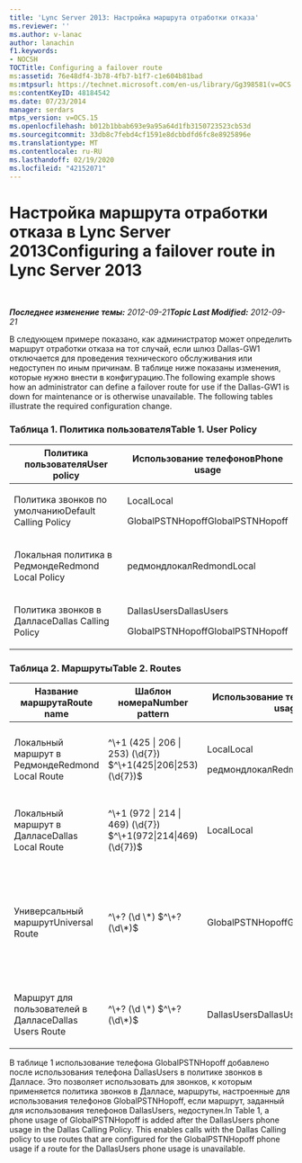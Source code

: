```yaml
---
title: 'Lync Server 2013: Настройка маршрута отработки отказа'
ms.reviewer: ''
ms.author: v-lanac
author: lanachin
f1.keywords:
- NOCSH
TOCTitle: Configuring a failover route
ms:assetid: 76e48df4-3b78-4fb7-b1f7-c1e604b81bad
ms:mtpsurl: https://technet.microsoft.com/en-us/library/Gg398581(v=OCS.15)
ms:contentKeyID: 48184542
ms.date: 07/23/2014
manager: serdars
mtps_version: v=OCS.15
ms.openlocfilehash: b012b1bbab693e9a95a64d1fb3150723523cb53d
ms.sourcegitcommit: 33db8c7febd4cf1591e8dcbbdfd6fc8e8925896e
ms.translationtype: MT
ms.contentlocale: ru-RU
ms.lasthandoff: 02/19/2020
ms.locfileid: "42152071"
---
```

<div data-xmlns="http://www.w3.org/1999/xhtml">

<div class="topic" data-xmlns="http://www.w3.org/1999/xhtml" data-msxsl="urn:schemas-microsoft-com:xslt" data-cs="http://msdn.microsoft.com/">

<div data-asp="https://msdn2.microsoft.com/asp">

# <a name="configuring-a-failover-route-in-lync-server-2013"></a><span data-ttu-id="d3184-102">Настройка маршрута отработки отказа в Lync Server 2013</span><span class="sxs-lookup"><span data-stu-id="d3184-102">Configuring a failover route in Lync Server 2013</span></span>

</div>

<div id="mainSection">

<div id="mainBody">

<span> </span>

<span data-ttu-id="d3184-103">_**Последнее изменение темы:** 2012-09-21_</span><span class="sxs-lookup"><span data-stu-id="d3184-103">_**Topic Last Modified:** 2012-09-21_</span></span>

<span data-ttu-id="d3184-p101">В следующем примере показано, как администратор может определить маршрут отработки отказа на тот случай, если шлюз Dallas-GW1 отключается для проведения технического обслуживания или недоступен по иным причинам. В таблице ниже показаны изменения, которые нужно внести в конфигурацию.</span><span class="sxs-lookup"><span data-stu-id="d3184-p101">The following example shows how an administrator can define a failover route for use if the Dallas-GW1 is down for maintenance or is otherwise unavailable. The following tables illustrate the required configuration change.</span></span>

### <a name="table-1-user-policy"></a><span data-ttu-id="d3184-p102">Таблица 1. Политика пользователя</span><span class="sxs-lookup"><span data-stu-id="d3184-p102">Table 1. User Policy</span></span>

<table>
<colgroup>
<col style="width: 50%" />
<col style="width: 50%" />
</colgroup>
<thead>
<tr class="header">
<th><span data-ttu-id="d3184-108">Политика пользователя</span><span class="sxs-lookup"><span data-stu-id="d3184-108">User policy</span></span></th>
<th><span data-ttu-id="d3184-109">Использование телефонов</span><span class="sxs-lookup"><span data-stu-id="d3184-109">Phone usage</span></span></th>
</tr>
</thead>
<tbody>
<tr class="odd">
<td><p><span data-ttu-id="d3184-110">Политика звонков по умолчанию</span><span class="sxs-lookup"><span data-stu-id="d3184-110">Default Calling Policy</span></span></p></td>
<td><p><span data-ttu-id="d3184-111">Local</span><span class="sxs-lookup"><span data-stu-id="d3184-111">Local</span></span></p>
<p><span data-ttu-id="d3184-112">GlobalPSTNHopoff</span><span class="sxs-lookup"><span data-stu-id="d3184-112">GlobalPSTNHopoff</span></span></p></td>
</tr>
<tr class="even">
<td><p><span data-ttu-id="d3184-113">Локальная политика в Редмонде</span><span class="sxs-lookup"><span data-stu-id="d3184-113">Redmond Local Policy</span></span></p></td>
<td><p><span data-ttu-id="d3184-114">редмондлокал</span><span class="sxs-lookup"><span data-stu-id="d3184-114">RedmondLocal</span></span></p></td>
</tr>
<tr class="odd">
<td><p><span data-ttu-id="d3184-115">Политика звонков в Далласе</span><span class="sxs-lookup"><span data-stu-id="d3184-115">Dallas Calling Policy</span></span></p></td>
<td><p><span data-ttu-id="d3184-116">DallasUsers</span><span class="sxs-lookup"><span data-stu-id="d3184-116">DallasUsers</span></span></p>
<p><span data-ttu-id="d3184-117">GlobalPSTNHopoff</span><span class="sxs-lookup"><span data-stu-id="d3184-117">GlobalPSTNHopoff</span></span></p></td>
</tr>
</tbody>
</table>


### <a name="table-2-routes"></a><span data-ttu-id="d3184-p103">Таблица 2. Маршруты</span><span class="sxs-lookup"><span data-stu-id="d3184-p103">Table 2. Routes</span></span>

<table>
<colgroup>
<col style="width: 20%" />
<col style="width: 20%" />
<col style="width: 20%" />
<col style="width: 20%" />
<col style="width: 20%" />
</colgroup>
<thead>
<tr class="header">
<th><span data-ttu-id="d3184-120">Название маршрута</span><span class="sxs-lookup"><span data-stu-id="d3184-120">Route name</span></span></th>
<th><span data-ttu-id="d3184-121">Шаблон номера</span><span class="sxs-lookup"><span data-stu-id="d3184-121">Number pattern</span></span></th>
<th><span data-ttu-id="d3184-122">Использование телефонов</span><span class="sxs-lookup"><span data-stu-id="d3184-122">Phone usage</span></span></th>
<th><span data-ttu-id="d3184-123">Магистрали</span><span class="sxs-lookup"><span data-stu-id="d3184-123">Trunk</span></span></th>
<th><span data-ttu-id="d3184-124">Шлюз</span><span class="sxs-lookup"><span data-stu-id="d3184-124">Gateway</span></span></th>
</tr>
</thead>
<tbody>
<tr class="odd">
<td><p><span data-ttu-id="d3184-125">Локальный маршрут в Редмонде</span><span class="sxs-lookup"><span data-stu-id="d3184-125">Redmond Local Route</span></span></p></td>
<td><p><span data-ttu-id="d3184-126">^\+1 (425 | 206 | 253) (\d{7}) $</span><span class="sxs-lookup"><span data-stu-id="d3184-126">^\+1(425|206|253)(\d{7})$</span></span></p></td>
<td><p><span data-ttu-id="d3184-127">Local</span><span class="sxs-lookup"><span data-stu-id="d3184-127">Local</span></span></p>
<p><span data-ttu-id="d3184-128">редмондлокал</span><span class="sxs-lookup"><span data-stu-id="d3184-128">RedmondLocal</span></span></p></td>
<td><p><span data-ttu-id="d3184-129">Trunk1</span><span class="sxs-lookup"><span data-stu-id="d3184-129">Trunk1</span></span></p>
<p><span data-ttu-id="d3184-130">Trunk2</span><span class="sxs-lookup"><span data-stu-id="d3184-130">Trunk2</span></span></p></td>
<td><p><span data-ttu-id="d3184-131">Red — GW1</span><span class="sxs-lookup"><span data-stu-id="d3184-131">Red-GW1</span></span></p>
<p><span data-ttu-id="d3184-132">Red — GW2</span><span class="sxs-lookup"><span data-stu-id="d3184-132">Red-GW2</span></span></p></td>
</tr>
<tr class="even">
<td><p><span data-ttu-id="d3184-133">Локальный маршрут в Далласе</span><span class="sxs-lookup"><span data-stu-id="d3184-133">Dallas Local Route</span></span></p></td>
<td><p><span data-ttu-id="d3184-134">^\+1 (972 | 214 | 469) (\d{7}) $</span><span class="sxs-lookup"><span data-stu-id="d3184-134">^\+1(972|214|469)(\d{7})$</span></span></p></td>
<td><p><span data-ttu-id="d3184-135">Local</span><span class="sxs-lookup"><span data-stu-id="d3184-135">Local</span></span></p></td>
<td><p><span data-ttu-id="d3184-136">Trunk3</span><span class="sxs-lookup"><span data-stu-id="d3184-136">Trunk3</span></span></p></td>
<td><p><span data-ttu-id="d3184-137">Dallas — GW1</span><span class="sxs-lookup"><span data-stu-id="d3184-137">Dallas-GW1</span></span></p></td>
</tr>
<tr class="odd">
<td><p><span data-ttu-id="d3184-138">Универсальный маршрут</span><span class="sxs-lookup"><span data-stu-id="d3184-138">Universal Route</span></span></p></td>
<td><p><span data-ttu-id="d3184-139">^\+? (\d \*) $</span><span class="sxs-lookup"><span data-stu-id="d3184-139">^\+?(\d\*)$</span></span></p></td>
<td><p><span data-ttu-id="d3184-140">GlobalPSTNHopoff</span><span class="sxs-lookup"><span data-stu-id="d3184-140">GlobalPSTNHopoff</span></span></p></td>
<td><p><span data-ttu-id="d3184-141">Trunk1</span><span class="sxs-lookup"><span data-stu-id="d3184-141">Trunk1</span></span></p>
<p><span data-ttu-id="d3184-142">Trunk2</span><span class="sxs-lookup"><span data-stu-id="d3184-142">Trunk2</span></span></p>
<p><span data-ttu-id="d3184-143">Trunk3</span><span class="sxs-lookup"><span data-stu-id="d3184-143">Trunk3</span></span></p></td>
<td><p><span data-ttu-id="d3184-144">Red — GW1</span><span class="sxs-lookup"><span data-stu-id="d3184-144">Red-GW1</span></span></p>
<p><span data-ttu-id="d3184-145">Red — GW2</span><span class="sxs-lookup"><span data-stu-id="d3184-145">Red-GW2</span></span></p>
<p><span data-ttu-id="d3184-146">Dallas — GW1</span><span class="sxs-lookup"><span data-stu-id="d3184-146">Dallas-GW1</span></span></p></td>
</tr>
<tr class="even">
<td><p><span data-ttu-id="d3184-147">Маршрут для пользователей в Далласе</span><span class="sxs-lookup"><span data-stu-id="d3184-147">Dallas Users Route</span></span></p></td>
<td><p><span data-ttu-id="d3184-148">^\+? (\d \*) $</span><span class="sxs-lookup"><span data-stu-id="d3184-148">^\+?(\d\*)$</span></span></p></td>
<td><p><span data-ttu-id="d3184-149">DallasUsers</span><span class="sxs-lookup"><span data-stu-id="d3184-149">DallasUsers</span></span></p></td>
<td><p><span data-ttu-id="d3184-150">Trunk3</span><span class="sxs-lookup"><span data-stu-id="d3184-150">Trunk3</span></span></p></td>
<td><p><span data-ttu-id="d3184-151">Dallas — GW1</span><span class="sxs-lookup"><span data-stu-id="d3184-151">Dallas-GW1</span></span></p></td>
</tr>
</tbody>
</table>


<span data-ttu-id="d3184-p104">В таблице 1 использование телефона GlobalPSTNHopoff добавлено после использования телефона DallasUsers в политике звонков в Далласе. Это позволяет использовать для звонков, к которым применяется политика звонков в Далласе, маршруты, настроенные для использования телефонов GlobalPSTNHopoff, если маршрут, заданный для использования телефонов DallasUsers, недоступен.</span><span class="sxs-lookup"><span data-stu-id="d3184-p104">In Table 1, a phone usage of GlobalPSTNHopoff is added after the DallasUsers phone usage in the Dallas Calling Policy. This enables calls with the Dallas Calling policy to use routes that are configured for the GlobalPSTNHopoff phone usage if a route for the DallasUsers phone usage is unavailable.</span></span>

</div>

<span> </span>

</div>

</div>

</div>

